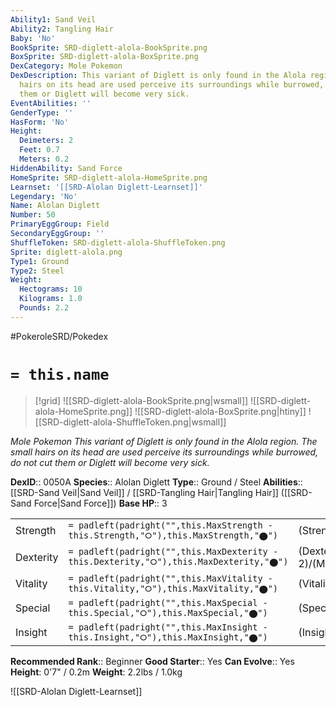 ```yaml
---
Ability1: Sand Veil
Ability2: Tangling Hair
Baby: 'No'
BookSprite: SRD-diglett-alola-BookSprite.png
BoxSprite: SRD-diglett-alola-BoxSprite.png
DexCategory: Mole Pokemon
DexDescription: This variant of Diglett is only found in the Alola region. The small
  hairs on its head are used perceive its surroundings while burrowed, do not cut
  them or Diglett will become very sick.
EventAbilities: ''
GenderType: ''
HasForm: 'No'
Height:
  Deimeters: 2
  Feet: 0.7
  Meters: 0.2
HiddenAbility: Sand Force
HomeSprite: SRD-diglett-alola-HomeSprite.png
Learnset: '[[SRD-Alolan Diglett-Learnset]]'
Legendary: 'No'
Name: Alolan Diglett
Number: 50
PrimaryEggGroup: Field
SecondaryEggGroup: ''
ShuffleToken: SRD-diglett-alola-ShuffleToken.png
Sprite: diglett-alola.png
Type1: Ground
Type2: Steel
Weight:
  Hectograms: 10
  Kilograms: 1.0
  Pounds: 2.2
---
```


#PokeroleSRD/Pokedex

# `= this.name`

> [!grid]
> ![[SRD-diglett-alola-BookSprite.png|wsmall]]
> ![[SRD-diglett-alola-HomeSprite.png]]
> ![[SRD-diglett-alola-BoxSprite.png|htiny]]
> ![[SRD-diglett-alola-ShuffleToken.png|wsmall]]


*Mole Pokemon*
*This variant of Diglett is only found in the Alola region. The small hairs on its head are used perceive its surroundings while burrowed, do not cut them or Diglett will become very sick.*

**DexID**:: 0050A
**Species**:: Alolan Diglett
**Type**:: Ground / Steel
**Abilities**:: [[SRD-Sand Veil|Sand Veil]] / [[SRD-Tangling Hair|Tangling Hair]] ([[SRD-Sand Force|Sand Force]])
**Base HP**:: 3

|           |                                                                                        |                                          |
| --------- | -------------------------------------------------------------------------------------- | ---------------------------------------- |
| Strength  | `= padleft(padright("",this.MaxStrength - this.Strength,"⭘"),this.MaxStrength,"⬤")`    | (Strength::2)/(MaxStrength::4)   |
| Dexterity | `= padleft(padright("",this.MaxDexterity - this.Dexterity,"⭘"),this.MaxDexterity,"⬤")` | (Dexterity:: 2)/(MaxDexterity::5) |
| Vitality  | `= padleft(padright("",this.MaxVitality - this.Vitality,"⭘"),this.MaxVitality,"⬤")`    | (Vitality::1)/(MaxVitality::3)   |
| Special   | `= padleft(padright("",this.MaxSpecial - this.Special,"⭘"),this.MaxSpecial,"⬤")`       | (Special::1)/(MaxSpecial::3)     |
| Insight   | `= padleft(padright("",this.MaxInsight - this.Insight,"⭘"),this.MaxInsight,"⬤")`       | (Insight::1)/(MaxInsight::4)     |


**Recommended Rank**:: Beginner
**Good Starter**:: Yes
**Can Evolve**:: Yes
**Height**: 0'7" / 0.2m
**Weight**: 2.2lbs / 1.0kg

![[SRD-Alolan Diglett-Learnset]]
